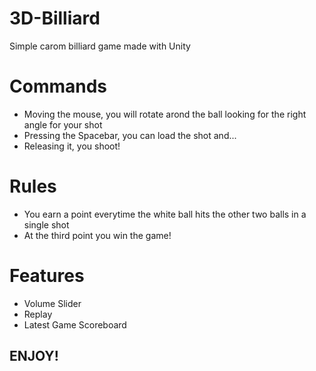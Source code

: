 # 3D-Billiard
 Simple carom billiard game made with Unity

# Commands
 - Moving the mouse, you will rotate arond the ball looking for the right angle for your shot
 - Pressing the Spacebar, you can load the shot and...
 - Releasing it, you shoot!
 
# Rules
 - You earn a point everytime the white ball hits the other two balls in a single shot
 - At the third point you win the game!
 
# Features
 - Volume Slider
 - Replay
 - Latest Game Scoreboard
 
 ## ENJOY! ##

